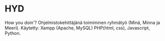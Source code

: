 # HYD
How you doin'? Ohjelmistokehittäjänä toimiminen ryhmätyö (Minä, Minna ja Meeri). Käytetty: Xampp (Apache, MySQL) PHP(html, css), Javascript, Python.
